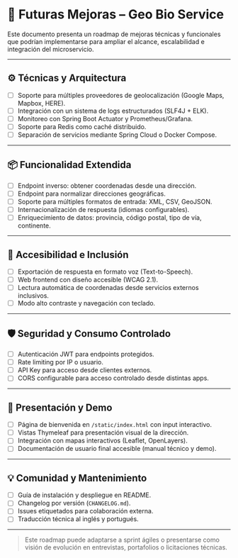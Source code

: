 

# 🚀 Futuras Mejoras – Geo Bio Service

Este documento presenta un roadmap de mejoras técnicas y funcionales que podrían implementarse para ampliar el alcance, escalabilidad e integración del microservicio.

---

## ⚙️ Técnicas y Arquitectura

- [ ] Soporte para múltiples proveedores de geolocalización (Google Maps, Mapbox, HERE).
- [ ] Integración con un sistema de logs estructurados (SLF4J + ELK).
- [ ] Monitoreo con Spring Boot Actuator y Prometheus/Grafana.
- [ ] Soporte para Redis como caché distribuido.
- [ ] Separación de servicios mediante Spring Cloud o Docker Compose.

---

## 📦 Funcionalidad Extendida

- [ ] Endpoint inverso: obtener coordenadas desde una dirección.
- [ ] Endpoint para normalizar direcciones geográficas.
- [ ] Soporte para múltiples formatos de entrada: XML, CSV, GeoJSON.
- [ ] Internacionalización de respuesta (idiomas configurables).
- [ ] Enriquecimiento de datos: provincia, código postal, tipo de vía, continente.

---

## 🧠 Accesibilidad e Inclusión

- [ ] Exportación de respuesta en formato voz (Text-to-Speech).
- [ ] Web frontend con diseño accesible (WCAG 2.1).
- [ ] Lectura automática de coordenadas desde servicios externos inclusivos.
- [ ] Modo alto contraste y navegación con teclado.

---

## 🛡️ Seguridad y Consumo Controlado

- [ ] Autenticación JWT para endpoints protegidos.
- [ ] Rate limiting por IP o usuario.
- [ ] API Key para acceso desde clientes externos.
- [ ] CORS configurable para acceso controlado desde distintas apps.

---

## 🎨 Presentación y Demo

- [ ] Página de bienvenida en `/static/index.html` con input interactivo.
- [ ] Vistas Thymeleaf para presentación visual de la dirección.
- [ ] Integración con mapas interactivos (Leaflet, OpenLayers).
- [ ] Documentación de usuario final accesible (manual técnico y demo).

---

## 💡 Comunidad y Mantenimiento

- [ ] Guía de instalación y despliegue en README.
- [ ] Changelog por versión (`CHANGELOG.md`).
- [ ] Issues etiquetados para colaboración externa.
- [ ] Traducción técnica al inglés y portugués.

---

> Este roadmap puede adaptarse a sprint ágiles o presentarse como visión de evolución en entrevistas, portafolios o licitaciones técnicas.
